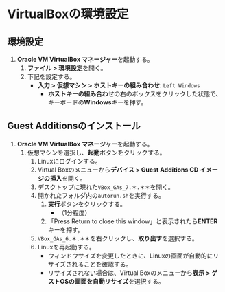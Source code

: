# VirtualBoxの環境設定

## 環境設定
1. **Oracle VM VirtualBox マネージャー**を起動する。
   1. **ファイル > 環境設定**を開く。
   2. 下記を設定する。
      - **入力 > 仮想マシン > ホストキーの組み合わせ**: `Left Windows`
        - **ホストキーの組み合わせ**の右のボックスをクリックした状態で、キーボードの**Windows**キーを押す。

## Guest Additionsのインストール
1. **Oracle VM VirtualBox マネージャー**を起動する。
   1. 仮想マシンを選択し、**起動**ボタンをクリックする。
      1. Linuxにログインする。
      2. Virtual Boxのメニューから**デバイス > Guest Additions CD イメージの挿入**を開く。
      3. デスクトップに現れた`VBox_GAs_7.＊.＊＊`を開く。
      4. 開かれたフォルダ内の`autorun.sh`を実行する。
         1. **実行**ボタンをクリックする。
            - （1分程度）
         2. 「Press Return to close this window」と表示されたら**ENTER**キーを押す。
      5. `VBox_GAs_6.＊.＊＊`を右クリックし、**取り出す**を選択する。
      6. Linuxを再起動する。
         - ウィンドウサイズを変更したときに、Linuxの画面が自動的にリサイズされることを確認する。
         - リサイズされない場合は、Virtual Boxのメニューから**表示 > ゲストOSの画面を自動リサイズ**を選択する。

